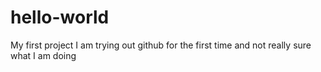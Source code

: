 # hello-world
My first project
I am trying out github for the first time and not really sure what I am doing
